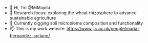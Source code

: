 - 👋 Hi, I’m @MiMayita
- 👀 Research focus: exploring the wheat rhizosphere to advance sustainable agriculture
- 🌱 Currently digging soil microbiome composition and functionality
- 📫 This is my work website: https://www.jic.ac.uk/people/maria-hernandez-soriano/

<!---
MiMayita/MiMayita is a ✨ special ✨ repository because its `README.md` (this file) appears on your GitHub profile.
You can click the Preview link to take a look at your changes.
--->
